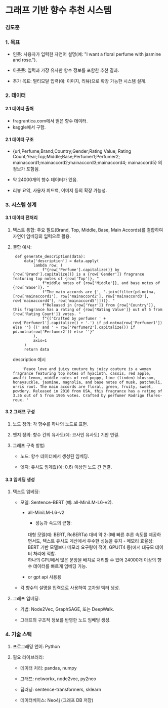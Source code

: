 # 그래프 기반 향수 추천 시스템

### 김도훈

### 1. 목표
- 인풋: 사용자가 입력한 자연어 설명(예: "I want a floral perfume with jasmine and rose.").

- 아웃풋: 입력과 가장 유사한 향수 정보를 포함한 추천 결과.

- 추가 목표: 멀티모달 입력(예: 이미지, 리뷰)으로 확장 가능한 시스템 설계.
### 2. 데이터
#### 2.1 데이터 출처
- fragrantica.com에서 얻은 향수 데이터.
- kaggle에서 구함.
#### 2.1 데이터 구조


- {url;Perfume;Brand;Country;Gender;Rating Value;
Rating Count;Year;Top;Middle;Base;Perfumer1;Perfumer2;
mainaccord1;mainaccord2;mainaccord3;mainaccord4; mainaccord5}
의 정보가 포함됨.

- 약 24000개의 향수 데이터가 있음.
- 리뷰 요약, 사용자 피드백, 이미지 등의 확장 가능성.

### 3. 시스템 설계

#### 3.1 데이터 전처리

1. 텍스트 통합: 주요 필드(Brand, Top, Middle, Base, Main Accords)를 결합하여 자연어 임베딩의 입력으로 활용.

2. 결합 예시:

        def generate_description(data):
            data['description'] = data.apply(
                lambda row: (
                    f"{row['Perfume'].capitalize()} by {row['Brand'].capitalize()} is a {row['Gender']} fragrance featuring top notes of {row['Top']}, "
                    f"middle notes of {row['Middle']}, and base notes of {row['Base']}. "
                    f"The main accords are {', '.join(filter(pd.notna, [row['mainaccord1'], row['mainaccord2'], row['mainaccord3'], row['mainaccord4'], row['mainaccord5']]))}. "
                    f"Released in {row['Year']} from {row['Country']}, this fragrance has a rating of {row['Rating Value']} out of 5 from {row['Rating Count']} votes. "
                    f"{('Crafted by perfumer ' + row['Perfumer1'].capitalize() + '.') if pd.notna(row['Perfumer1']) else ''} {(' and ' + row['Perfumer2'].capitalize()) if pd.notna(row['Perfumer2']) else ''}"
                ),
                axis=1
            )
            return data
    description 예시

           'Peace love and juicy couture by juicy couture is a women fragrance featuring top notes of hyacinth, cassis, red apple, amalfi lemon, middle notes of red poppy, lime (linden) blossom, honeysuckle, jasmine, magnolia, and base notes of musk, patchouli, orris root. The main accords are floral, green, fruity, sweet, powdery. Released in 2010 from USA, this fragrance has a rating of 3.36 out of 5 from 1905 votes. Crafted by perfumer Rodrigo flores-roux. '
#### 3.2 그래프 구성

1. 노드 정의: 각 향수를 하나의 노드로 표현.

2. 엣지 정의: 향수 간의 유사도(예: 코사인 유사도) 기반 연결.

3. 그래프 구축 방법:

    - 노드: 향수 데이터에서 생성된 임베딩.

    - 엣지: 유사도 임계값(예: 0.6) 이상인 노드 간 연결.

#### 3.3 임베딩 생성

1. 텍스트 임베딩:

    - 모델: Sentence-BERT (예: all-MiniLM-L6-v2).
        - all-MiniLM-L6-v2
            - 성능과 속도의 균형: 
            <br>
            대형 모델(예: BERT, RoBERTa) 대비 약 2-3배 빠른 추론 속도를 제공하면서도, 텍스트 유사도 계산에서 우수한 성능을 유지
            - 메모리 효율성:
            <br>
                BERT 기반 모델보다 메모리 요구량이 적어, GPU(T4 등)에서 대규모 데이터 처리에 적합.
            <br>
                하나의 GPU에서 많은 문장을 배치로 처리할 수 있어 24000개 이상의 향수 데이터를 빠르게 임베딩 가능.
                
        - or gpt api 사용용

    - 각 향수의 설명을 입력으로 사용하여 고차원 벡터 생성.

2. 그래프 임베딩:

    - 기법: Node2Vec, GraphSAGE, 또는 DeepWalk.

    - 그래프의 구조적 정보를 반영한 노드 임베딩 생성.


### 4. 기술 스택

1. 프로그래밍 언어: Python

2. 필요 라이브러리:

    - 데이터 처리: pandas, numpy

    - 그래프: networkx, node2vec, py2neo

    - 딥러닝: sentence-transformers, sklearn

    - 데이터베이스: Neo4j (그래프 DB 저장)